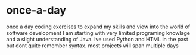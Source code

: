 # once-a-day
once a day coding exercises to expand my skills and view into the world of software development
I am starting with very limited programing knowlage and a slight understanding of Java. Ive used Python and HTML in the past but dont quite remember syntax.
most projects will span multiple days
